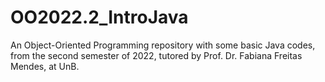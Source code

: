 # OO2022.2_IntroJava
An Object-Oriented Programming repository with some basic Java codes, from the second semester of 2022, tutored by Prof. Dr. Fabiana Freitas Mendes, at UnB.
